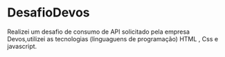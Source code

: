 # DesafioDevos
Realizei um desafio de consumo de API solicitado pela empresa Devos,utilizei as tecnologias (linguaguens de programação) HTML ,  Css e javascript.
